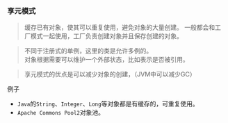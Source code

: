 ### 享元模式

> 缓存已有对象，使其可以重复使用，避免对象的大量创建。
> 一般都会和工厂模式一起使用，工厂负责创建对象并且保存创建的对象。

> 不同于注册式的单例，这里的类是允许多例的。<br>
> 对象根据需要可以维护一个外部状态，比如表示是否被引用。

> 享元模式的优点是可以减少对象的创建，（JVM中可以减少GC）

例子
* `Java`的`String`、`Integer`、`Long`等对象都是有缓存的，可重复使用。
* `Apache Commons Pool2`对象池。